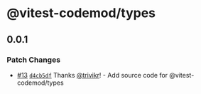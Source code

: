 # @vitest-codemod/types

## 0.0.1

### Patch Changes

- [#13](https://github.com/trivikr/vitest-codemod/pull/13) [`d4cb5df`](https://github.com/trivikr/vitest-codemod/commit/d4cb5df9e98a9f224dd27951b56557b39a42b919) Thanks [@trivikr](https://github.com/trivikr)! - Add source code for @vitest-codemod/types
